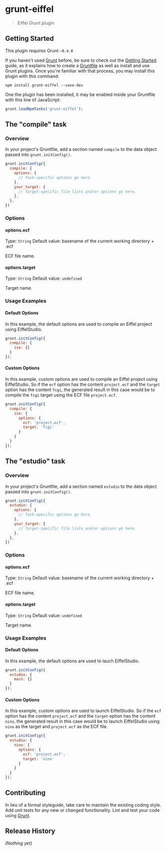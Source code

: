 # grunt-eiffel

> Eiffel Grunt plugin

## Getting Started
This plugin requires Grunt `~0.4.0`

If you haven't used [Grunt](http://gruntjs.com/) before, be sure to check out the [Getting Started](http://gruntjs.com/getting-started) guide, as it explains how to create a [Gruntfile](http://gruntjs.com/sample-gruntfile) as well as install and use Grunt plugins. Once you're familiar with that process, you may install this plugin with this command:

```shell
npm install grunt-eiffel --save-dev
```

One the plugin has been installed, it may be enabled inside your Gruntfile with this line of JavaScript:

```js
grunt.loadNpmTasks('grunt-eiffel');
```

## The "compile" task

### Overview
In your project's Gruntfile, add a section named `compile` to the data object passed into `grunt.initConfig()`.

```js
grunt.initConfig({
  compile: {
    options: {
      // Task-specific options go here.
    },
    your_target: {
      // Target-specific file lists and/or options go here.
    },
  },
})
```

### Options

#### options.ecf
Type: `String`
Default value: basename of the current working directory + .ecf

ECF file name.

#### options.target
Type: `String`
Default value: `undefined`

Target name.

### Usage Examples

#### Default Options
In this example, the default options are used to compile an Eiffel project using EiffelStudio.

```js
grunt.initConfig({
  compile: {
    ise: {}
  }
});
```

#### Custom Options
In this example, custom options are used to compile an Eiffel project using EiffelStudio.
So if the `ecf` option has the content `project.ecf` and the `target` option has the content `fcgi`, the generated result in this case would be to compile the `fcgi` target using the ECF file `project.ecf`.

```js
grunt.initConfig({
  compile: {
    ise: {
      options: {
        ecf: 'project.ecf',
        target: 'fcgi'
      }
    }
  }
});
```
## The "estudio" task

### Overview
In your project's Gruntfile, add a section named `estudio` to the data object passed into `grunt.initConfig()`.

```js
grunt.initConfig({
  estudio: {
    options: {
      // Task-specific options go here.
    },
    your_target: {
      // Target-specific file lists and/or options go here.
    },
  },
})
```

### Options

#### options.ecf
Type: `String`
Default value: basename of the current working directory + .ecf

ECF file name.

#### options.target
Type: `String`
Default value: `undefined`

Target name.

### Usage Examples

#### Default Options
In this example, the default options are used to lauch EiffelStudio.

```js
grunt.initConfig({
  estudio: {
    main: {}
  }
});
```

#### Custom Options
In this example, custom options are used to launch EiffelStudio.
So if the `ecf` option has the content `project.ecf` and the `target` option has the content `nino`, the generated result in this case would be to launch EiffelStudio using `nino` as the target and `project.ecf` as the ECF file.

```js
grunt.initConfig({
  estudio: {
    nino: {
      options: {
        ecf: 'project.ecf',
        target: 'nino'
      }
    }
  }
});
```

## Contributing
In lieu of a formal styleguide, take care to maintain the existing coding style. Add unit tests for any new or changed functionality. Lint and test your code using [Grunt](http://gruntjs.com/).

## Release History
_(Nothing yet)_
